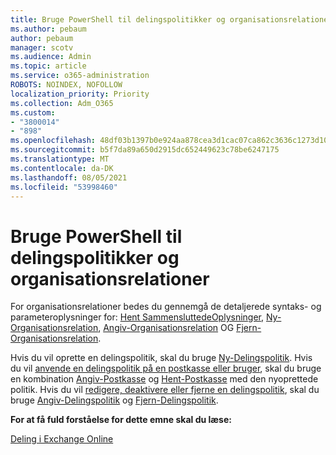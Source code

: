 ```yaml
---
title: Bruge PowerShell til delingspolitikker og organisationsrelationer
ms.author: pebaum
author: pebaum
manager: scotv
ms.audience: Admin
ms.topic: article
ms.service: o365-administration
ROBOTS: NOINDEX, NOFOLLOW
localization_priority: Priority
ms.collection: Adm_O365
ms.custom:
- "3800014"
- "898"
ms.openlocfilehash: 48df03b1397b0e924aa878cea3d1cac07ca862c3636c1273d10f4841a03fddcf
ms.sourcegitcommit: b5f7da89a650d2915dc652449623c78be6247175
ms.translationtype: MT
ms.contentlocale: da-DK
ms.lasthandoff: 08/05/2021
ms.locfileid: "53998460"
---
```

# <a name="use-powershell-for-sharing-policies-and-organization-relationships"></a>Bruge PowerShell til delingspolitikker og organisationsrelationer


For organisationsrelationer bedes du gennemgå de detaljerede syntaks- og parameteroplysninger for: [Hent SammensluttedeOplysninger](https://docs.microsoft.com/powershell/module/exchange/get-federationinformation), [Ny-Organisationsrelation](https://docs.microsoft.com/powershell/module/exchange/new-organizationrelationship), [Angiv-Organisationsrelation](https://docs.microsoft.com/powershell/module/exchange/set-organizationrelationship)  OG  [Fjern-Organisationsrelation](https://docs.microsoft.com/powershell/module/exchange/remove-organizationrelationship).

Hvis du vil oprette en delingspolitik, skal du bruge [Ny-Delingspolitik](https://docs.microsoft.com/powershell/module/exchange/new-sharingpolicy). Hvis du vil  [anvende en delingspolitik på en postkasse eller bruger](https://docs.microsoft.com/exchange/sharing/sharing-policies/apply-a-sharing-policy#use-exchange-online-powershell-to-apply-a-sharing-policy-to-one-or-more-mailboxes),  skal du bruge en kombination  [Angiv-Postkasse](https://docs.microsoft.com/powershell/module/exchange/set-mailbox) og [Hent-Postkasse](https://docs.microsoft.com/powershell/module/exchange/get-mailbox) med den nyoprettede politik. Hvis du vil  [redigere, deaktivere eller fjerne en delingspolitik](https://docs.microsoft.com/exchange/sharing/sharing-policies/modify-a-sharing-policy),  skal du bruge  [Angiv-Delingspolitik](https://docs.microsoft.com/powershell/module/exchange/set-sharingpolicy) og [Fjern-Delingspolitik](https://docs.microsoft.com/powershell/module/exchange/remove-sharingpolicy).

**For at få fuld forståelse for dette emne skal du læse:**

[Deling i Exchange Online](https://docs.microsoft.com/exchange/sharing/sharing)